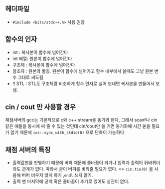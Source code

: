 ## 헤더파일
- `#include <bits/stdc++.h>` 사용 권장

## 함수의 인자
- int : 복사본이 함수에 넘어간다
- int 배열: 원본이 함수에 넘어간다
- 구조체 : 복사본이 함수에 넘어간다
- 참조자 : 원본의 별칭. 원본이 함수에 넘어가고 함수 내부에서 쓸때도 그냥 원본 변수 그대로 써도됨
- !! STL : STL도 구조체랑 비슷하게 함수 인자로 실어 보내면 복사본을 만들어서 보냄.

## cin / cout 만 사용할 경우
채점서버의 gcc는 기본적으로 c와 c++ stream을 동기와 한다, 그래서 scanf나 cin 같은 애들을 동시에 써 줄 수 있는 것인데 cin/cout만 쓸 거면 동기화에 시간 쏟을 필요가 없기 때문에 `ios::sync_with_stdio(0)` 으로 단축이 가능하다

## 채점 서버의 특징
- 출력값만을 판별하기 때문에 버퍼 때문에 줄바꿈이 되거나 입력과 출력이 뒤바뀌더라도 관계가 없다. 따라서 굳이 버퍼를 비워줄 필요가 없다.
=> `cin.tie(0)` 을 사용해 버퍼 비우지 않게 하기 ,`endl` 쓰지 않기.
- 출력 맨 마지막에 공백 혹은 줄바꿈이 추가로 있어도 상관이 없다.
